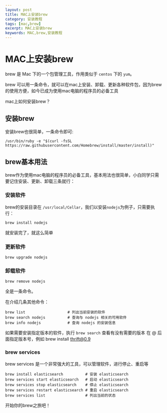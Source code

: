```yaml
---
layout: post
title: MAC上安装brew
category: 安装教程
tags: [mac,brew]
excerpt: MAC上安装brew
keywords: MAC,brew,安装教程
---
```


# MAC上安装brew

brew 是 Mac 下的一个包管理工具，作用类似于 `centos` 下的 `yum`。

brew 可以用一条命令，就可以在mac上安装、卸载、更新各种软件包，因为brew的使用方便，如今已成为使用mac电脑的程序员的必备工具

mac上如何安装brew？

## 安装brew

安装brew也很简单，一条命令即可:

```shell script
/usr/bin/ruby -e "$(curl -fsSL https://raw.githubusercontent.com/Homebrew/install/master/install)"
```


## brew基本用法

brew作为使用mac电脑的程序员的必备工具，基本用法也很简单，小白同学只需要记住安装、更新、卸载三条就行：

### 安装软件

brew的安装目录在 `/usr/local/Cellar`，我们以安装`nodejs`为例子，只需要执行：

```shell script
brew install nodejs
```

就安装完了，就这么简单

### 更新软件

```shell script
brew upgrade nodejs
```

### 卸载软件

```shell script
brew remove nodejs
```

全是一条命令。

在介绍几条其他命令：

```shell script
brew list                   # 列出当前安装的软件
brew search nodejs          # 查询与 nodejs 相关的可用软件
brew info nodejs            # 查询 nodejs 的安装信息
```

如果需要安装指定版本的软件，执行 `brew search` 查看有没有需要的版本
在 @ 后面指定版本号，例如 brew install thrift@0.9

### brew services

brew services 是一个非常强大的工具，可以管理软件，进行停止、重启等

```shell script
brew install elasticsearch          # 安装 elasticsearch
brew services start elasticsearch   # 启动 elasticsearch
brew services stop elasticsearch    # 停止 elasticsearch
brew services restart elasticsearch # 重启 elasticsearch
brew services list                  # 列出当前的状态
```

开始你的brew之旅吧！










